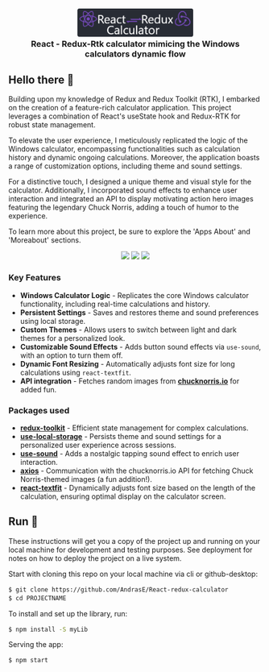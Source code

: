 <h3 align="center">
  <a href="https://react-rtk-calculator.netlify.app/" target="_blank" rel="noopener noreferrer">
  <img src="https://github.com/AndrasE/raw-readme/blob/e0ba0d38fc6f2bb201983bbc4986e59f1ae946f2/logo/react_redux_calculator.png" width="230">
  </a>
  <br/>
  React - Redux-Rtk calculator mimicing the Windows calculators dynamic flow
</h3>

## Hello there 👋

Building upon my knowledge of Redux and Redux Toolkit (RTK), I embarked on the creation of a feature-rich calculator application. This project leverages a combination of React's useState hook and Redux-RTK for robust state management.

To elevate the user experience, I meticulously replicated the logic of the Windows calculator, encompassing functionalities such as calculation history and dynamic ongoing calculations. Moreover, the application boasts a range of customization options, including theme and sound settings.

For a distinctive touch, I designed a unique theme and visual style for the calculator. Additionally, I incorporated sound effects to enhance user interaction and integrated an API to display motivating action hero images featuring the legendary Chuck Norris, adding a touch of humor to the experience.

To learn more about this project, be sure to explore the 'Apps About' and 'Moreabout' sections.

<div align="center">
<img src="https://github.com/AndrasE/React-redux-calculator/assets/75881631/8dedc741-8f52-43d7-bb28-bae4c91e4861" width="220">
<img src="https://github.com/AndrasE/React-redux-calculator/assets/75881631/ebb190c8-d440-4d13-8177-96a08deaf8ad" width="220">
<img src="https://github.com/AndrasE/React-redux-calculator/assets/75881631/5b27381c-f39f-4164-8e73-5ed9ef0d3c9c" width="220">
</div>

### Key Features

- **Windows Calculator Logic** - Replicates the core Windows calculator functionality, including real-time calculations and history.
- **Persistent Settings** - Saves and restores theme and sound preferences using local storage.
- **Custom Themes** - Allows users to switch between light and dark themes for a personalized look.
- **Customizable Sound Effects** - Adds button sound effects via `use-sound`, with an option to turn them off.
- **Dynamic Font Resizing** - Automatically adjusts font size for long calculations using `react-textfit`.
- **API integration** - Fetches random images from **[chucknorris.io](https://api.chucknorris.io/)** for added fun.

### Packages used

- **[redux-toolkit](https://redux-toolkit.js.org/)** - Efficient state management for complex calculations.
- **[use-local-storage](https://www.npmjs.com/package/use-local-storage)** - Persists theme and sound settings for a personalized user experience across sessions.
- **[use-sound](https://www.joshwcomeau.com/react/announcing-use-sound-react-hook/)** - Adds a nostalgic tapping sound effect to enrich user interaction.
- **[axios](https://www.npmjs.com/package/axios)** - Communication with the chucknorris.io API for fetching Chuck Norris-themed images (a fun addition!).
- **[react-textfit](https://www.npmjs.com/package/react-textfit)** - Dynamically adjusts font size based on the length of the calculation, ensuring optimal display on the calculator screen. 

## Run 🚀

These instructions will get you a copy of the project up and running on your local machine for development and testing purposes. See deployment for notes on how to deploy the project on a live system.

Start with cloning this repo on your local machine via cli or github-desktop:

```sh
$ git clone https://github.com/AndrasE/React-redux-calculator
$ cd PROJECTNAME
```

To install and set up the library, run:

```sh
$ npm install -S myLib
```

Serving the app:

```sh
$ npm start
```

